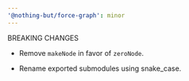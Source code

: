 ```yaml
---
'@nothing-but/force-graph': minor
---
```


BREAKING CHANGES

-   Remove `makeNode` in favor of `zeroNode`.

-   Rename exported submodules using snake_case.
